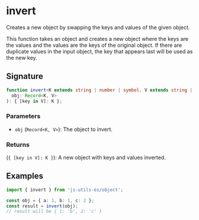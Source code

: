 # invert

Creates a new object by swapping the keys and values of the given object.

This function takes an object and creates a new object where the keys are the values and the values are the keys of the original object. If there are duplicate values in the input object, the key that appears last will be used as the new key.

## Signature

```typescript
function invert<K extends string | number | symbol, V extends string | number | symbol>(
  obj: Record<K, V>
): { [key in V]: K };
```

### Parameters

- `obj` (`Record<K, V>`): The object to invert.

### Returns

(`{ [key in V]: K }`): A new object with keys and values inverted.

## Examples

```typescript twoslash
import { invert } from 'js-utils-es/object';

const obj = { a: 1, b: 1, c: 2 };
const result = invert(obj);
// result will be { 1: 'b', 2: 'c' }
```
